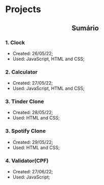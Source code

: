 # **Projects**
## <p align="center">**Sumário**</p>


### **1. Clock**
 - Created: 26/05/22;
 - Used: JavaScript, HTML and CSS;
### **2. Calculator**
- Created: 27/05/22;
- Used: JavaScript, HTML and CSS;

### **3. Tinder Clone**
- Created: 28/05/22;
- Used: HTML and CSS;

### **3. Spotify Clone**
- Created: 29/05/22;
- Used: HTML and CSS;

### **4. Validator(CPF)**
- Created: 27/06/22;
- Used: JavaScript;